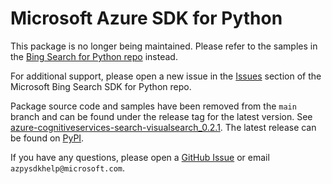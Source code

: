 # Microsoft Azure SDK for Python

This package is no longer being maintained. Please refer to the samples in the [Bing Search for Python repo](https://github.com/microsoft/bing-search-sdk-for-python/tree/main) instead.

For additional support, please open a new issue in the [Issues](https://github.com/microsoft/bing-search-sdk-for-python/issues) section of the Microsoft Bing Search SDK for Python repo.

Package source code and samples have been removed from the `main` branch and can be found under the release tag for the latest version. See [azure-cognitiveservices-search-visualsearch_0.2.1](https://github.com/Azure/azure-sdk-for-python/tree/azure-cognitiveservices-search-visualsearch_0.2.1/sdk/cognitiveservices/azure-cognitiveservices-search-visualsearch). The latest release can be found on [PyPI](https://pypi.org/project/azure-cognitiveservices-search-visualsearch/).

If you have any questions, please open a [GitHub Issue](https://github.com/Azure/azure-sdk-for-python/issues) or email `azpysdkhelp@microsoft.com`.